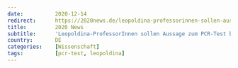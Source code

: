```yaml
---
date:          2020-12-14
redirect:      https://2020news.de/leopoldina-professorinnen-sollen-aussage-zum-pcr-test-beeiden/
title:         2020 News
subtitle:      'Leopoldina-ProfessorInnen sollen Aussage zum PCR-Test beeiden'
country:       DE
categories:    [Wissenschaft]
tags:          [pcr-test, leopoldina]
---
```

